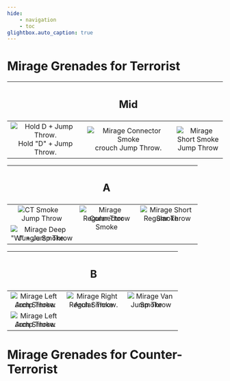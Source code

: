 ```yaml
---
hide:
    - navigation
    - toc
glightbox.auto_caption: true
---
```


# Mirage Grenades for Terrorist

||<h2>**Mid**</h2>||
|:---:|:---:|:---:|
|<div style="position: relative; display: inline-block;"><img src="../../assets/img/mirage_window_ep_edited.png" alt="Hold D + Jump Throw." style="position: absolute; top: 0; left: 0; opacity: 100;"><img src="../../assets/img/mirage_window_full.png" alt="Hold D + Jump Throw." style="position: relative; z-index: 1; opacity: 0;"></div><br>Hold "D" + Jump Throw.|<div style="position: relative; display: inline-block;"><img src="../../assets/img/mirage_connector_ep_edited.png" alt="Mirage Connector Smoke" style="position: absolute; top: 0; left: 0; opacity: 100;"><img src="../../assets/img/mirage_connector_full.png" alt="Hold crouch + Jump Throw" style="position: relative; z-index: 1; opacity: 0;"></div><br>crouch Jump Throw.|<div style="position: relative; display: inline-block;"><img src="../../assets/img/mirage_short_ep_edited.png" alt="Mirage Short Smoke" style="position: absolute; top: 0; left: 0; opacity: 100;"><img src="../../assets/img/mirage_short_full.png" alt="Jump Throw" style="position: relative; z-index: 1; opacity: 0;"></div><br>Jump Throw|

| |<h2>**A**</h2>| |
|:---:|:---:|:---:|
|<div style="position: relative; display: inline-block;"><img src="../../assets/img/mirage_ct_ep_edited.png" alt="CT Smoke" style="position: absolute; top: 0; left: 0; opacity: 100;"><img src="../../assets/img/mirage_ct_full.png" alt="Jump Throw" style="position: relative; z-index: 1; opacity: 0;"></div><br>Jump Throw|<div style="position: relative; display: inline-block;"><img src="../../assets/img/mirage_stairs_ep_edited.png" alt="Mirage Connector Smoke" style="position: absolute; top: 0; left: 0; opacity: 100;"><img src="../../assets/img/mirage_stairs_full.png" alt="Regular Throw" style="position: relative; z-index: 1; opacity: 0;"></div><br>Regular Throw|<div style="position: relative; display: inline-block;"><img src="../../assets/img/mirage_jungle_ep_edited.png" alt="Mirage Short Smoke" style="position: absolute; top: 0; left: 0; opacity: 100;"><img src="../../assets/img/mirage_jungle_full.png" alt="Regular Throw" style="position: relative; z-index: 1; opacity: 0;"></div><br>Regular Throw|
|<div style="position: relative; display: inline-block;"><img src="../../assets/img/mirage_deepjungle_ep.png" alt="Mirage Deep Jungle Smoke." style="position: absolute; top: 0; left: 0; opacity: 100;"><img src="../../assets/img/mirage_deepjungle_full.png" alt="W + Jump Throw" style="position: relative; z-index: 1; opacity: 0;"></div><br>"W" + Jump Throw|||||



||<h2>**B**</h2>||
|:---:|:---:|:---:|
|<div style="position: relative; display: inline-block;"><img src="../../assets/img/mirage_leftarch_ep.png" alt="Mirage Left Arch Smoke." style="position: absolute; top: 0; left: 0; opacity: 100;"><img src="../../assets/img/mirage_leftarch_full.png" alt="Jump Throw." style="position: relative; z-index: 1; opacity: 0;"></div><br>Jump Throw|<div style="position: relative; display: inline-block;"><img src="../../assets/img/mirage_rightarch_ep.png" alt="Mirage Right Arch Smoke" style="position: absolute; top: 0; left: 0; opacity: 100;"><img src="../../assets/img/mirage_rightarch_full.png" alt="Regular Throw" style="position: relative; z-index: 1; opacity: 0;"></div><br>Regular Throw.|<div style="position: relative; display: inline-block;"><img src="../../assets/img/mirage_van_ep.png" alt="Mirage Van Smoke" style="position: absolute; top: 0; left: 0; opacity: 100;"><img src="../../assets/img/mirage_van_full.png" alt="Jump Throw" style="position: relative; z-index: 1; opacity: 0;"></div><br>Jump Throw|
|<div style="position: relative; display: inline-block;"><img src="../../assets/img/mirage_marketwindow_ep.png" alt="Mirage Left Arch Smoke." style="position: absolute; top: 0; left: 0; opacity: 100;"><img src="../../assets/img/mirage_marketwindow_full.png" alt="Jump Throw." style="position: relative; z-index: 1; opacity: 0;"></div><br>Jump Throw|||||

# Mirage Grenades for Counter-Terrorist

